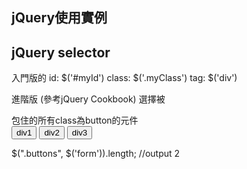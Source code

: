 jQuery使用實例
------

## jQuery selector
入門版的
id: $('#myId')
class: $('.myClass')
tag: $('div')

進階版
(參考jQuery Cookbook)
選擇被<form>包住的所有class為button的元件
	<div id="buttonsDiv"> 
	<form>
	  <input type="button" id="button1" class="buttons" value="div1"></input>
	  <input type="button" id="button2" class="buttons" value="div2"></input>
	  </form>
	  <input type="button" id="button3" class="buttons" value="div3"></input>
	  </div>
	</form>
	$(".buttons", $('form')).length;	//output 2

